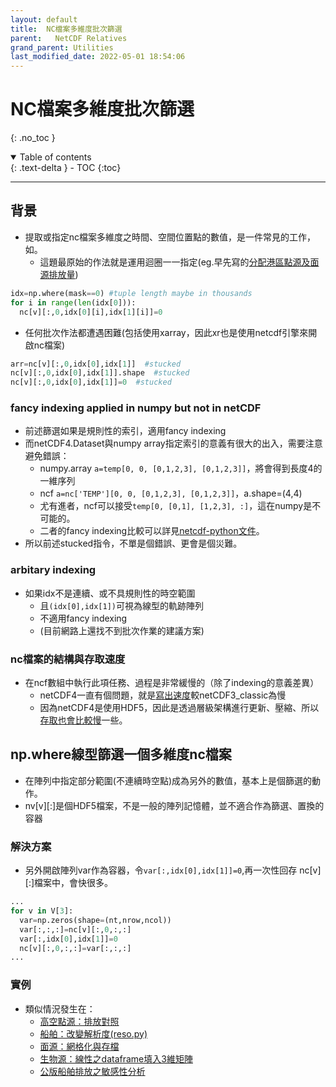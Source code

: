 ```yaml
---
layout: default
title:  NC檔案多維度批次篩選
parent:   NetCDF Relatives
grand_parent: Utilities
last_modified_date: 2022-05-01 18:54:06
---
```

# NC檔案多維度批次篩選
{: .no_toc }

<details open markdown="block">
  <summary>
    Table of contents
  </summary>
  {: .text-delta }
- TOC
{:toc}
</details>

---
## 背景
- 提取或指定nc檔案多維度之時間、空間位置點的數值，是一件常見的工作，如。
  - 這題最原始的作法就是運用迴圈一一指定(eg.早先寫的[分配港區點源及面源排放量](https://sinotec2.github.io/Focus-on-Air-Quality/EmisProc/ship/harb_ptse/#程式設計))

```python
idx=np.where(mask==0) #tuple length maybe in thousands
for i in range(len(idx[0])):
  nc[v][:,0,idx[0][i],idx[1][i]]=0  
```
- 任何批次作法都遭遇困難(包括使用xarray，因此xr也是使用netcdf引擎來開啟nc檔案)

```python
arr=nc[v][:,0,idx[0],idx[1]]  #stucked
nc[v][:,0,idx[0],idx[1]].shape  #stucked
nc[v][:,0,idx[0],idx[1]]=0  #stucked
```
### fancy indexing applied in numpy but not in netCDF
- 前述篩選如果是規則性的索引，適用fancy indexing
- 而netCDF4.Dataset與numpy array指定索引的意義有很大的出入，需要注意避免錯誤：
  - numpy.array `a=temp[0, 0, [0,1,2,3], [0,1,2,3]]`，將會得到長度4的一維序列
  - ncf `a=nc['TEMP'][0, 0, [0,1,2,3], [0,1,2,3]]`，a.shape=(4,4)
  - 尤有進者，ncf可以接受`temp[0, [0,1], [1,2,3], :]`，這在numpy是不可能的。
  - 二者的fancy indexing比較可以詳見[netcdf-python文件](https://unidata.github.io/netcdf4-python/)。
- 所以前述stucked指令，不單是個錯誤、更會是個災難。
### arbitary indexing
- 如果idx不是連續、或不具規則性的時空範圍
  - 且`(idx[0],idx[1])`可視為線型的軌跡陣列
  - 不適用fancy indexing
  - (目前網路上還找不到批次作業的建議方案)

### nc檔案的結構與存取速度
- 在ncf數組中執行此項任務、過程是非常緩慢的（除了indexing的意義差異）
  - netCDF4一直有個問題，就是[寫出速度](https://stackoverflow.com/questions/27164414/writing-a-netcdf4-file-is-6-times-slower-than-writing-a-netcdf3-classic-file-and)較netCDF3_classic為慢
  - 因為netCDF4是使用HDF5，因此是透過層級架構進行更新、壓縮、所以[存取也會比較慢](https://stackoverflow.com/questions/31865410/python-replacing-values-in-netcdf-file-using-netcdf4)一些。

## np.where線型篩選一個多維度nc檔案
- 在陣列中指定部分範圍(不連續時空點)成為另外的數值，基本上是個篩選的動作。
- nv[v][:]是個HDF5檔案，不是一般的陣列記憶體，並不適合作為篩選、置換的容器

### 解決方案
- 另外開啟陣列var作為容器，令`var[:,idx[0],idx[1]]=0`,再一次性回存 nc[v][:]檔案中，會快很多。

```python
...
for v in V[3]:
  var=np.zeros(shape=(nt,nrow,ncol))
  var[:,:,:]=nc[v][:,0,:,:]
  var[:,idx[0],idx[1]]=0
  nc[v][:,0,:,:]=var[:,:,:]
...
```

### 實例
- 類似情況發生在：
  - [高空點源：排放對照](https://sinotec2.github.io/Focus-on-Air-Quality/EmisProc/ptse/pt2em_d04/#程式分段說明)
  - [船舶：改變解析度(reso.py)](https://sinotec2.github.io/Focus-on-Air-Quality/Global_Regional_Emission/FMI-STEAM/old/#改變解析度resopy)
  - [面源：網格化與存檔](https://sinotec2.github.io/Focus-on-Air-Quality/EmisProc/area/area_YYMMinc/#網格化與存檔) 
  - [生物源：線性之dataframe填入3維矩陣](https://sinotec2.github.io/Focus-on-Air-Quality/EmisProc/biog/bioginc/#線性之dataframe填入3維矩陣)
  - [公版船舶排放之敏感性分析](https://sinotec2.github.io/Focus-on-Air-Quality/GridModels/TWNEPA_RecommCMAQ/emis/#dshippy)


